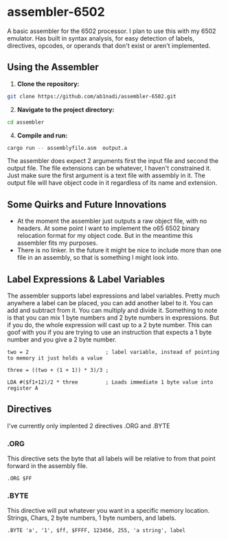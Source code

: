 # assembler-6502
A basic assembler for the 6502 processor. I plan to use this with my 6502 emulator. 
Has built in syntax analysis, for easy detection of  labels, directives, opcodes, or operands 
that don't exist or aren't implemented. 


## Using the Assembler
1. **Clone the repository:**
```bash
git clone https://github.com/ab1nadi/assembler-6502.git
```
2. **Navigate to the project directory:**
```bash
cd assembler
```
4. **Compile and run:** 
```bash
cargo run -- assemblyfile.asm  output.a
```
The assembler does expect 2 arguments first the input file and second the output file. The file extensions can be whatever, I haven't constrained it. Just make sure the first argument is a text file with assembly in it. The output file will have object code in it regardless of its name and extension.

## Some Quirks and Future Innovations 
* At the moment the assembler just outputs a raw object file, with no headers. At some point I want to implement the o65 6502 binary relocation format for my object code. But in the meantime this assembler fits my purposes. 
* There is no linker. In the future it might be nice to include more than one file in an assembly, so that is something I might look into. 


## Label Expressions & Label Variables
The assembler supports label expressions and label variables. Pretty much anywhere a label can be placed, you can add another label to it. You can add and subtract from it. You can multiply and divide it. Something to note is that you can mix 1 byte numbers and 2 byte numbers in expressions. But if you do, the whole expression will cast up to a 2 byte number. This can goof with you if you are trying to use an instruction that expects a 1 byte number and you give a 2 byte number. 


```assembly
two = 2                         ; label variable, instead of pointing to memory it just holds a value

three = ((two + (1 + 1)) * 3)/3 ; 

LDA #($f1+12)/2 * three         ; Loads immediate 1 byte value into register A
```

## Directives 
I've currently only implented 2 directives .ORG and .BYTE

### .ORG
This directive sets the byte that all labels will be relative to from that point
forward in the assembly file. 

```assembly
.ORG $FF
```

### .BYTE
This directive will put whatever you want in a specific memory location. Strings, Chars, 2 byte numbers, 1 byte numbers, and labels.

```assembly
.BYTE 'a', '1', $ff, $FFFF, 123456, 255, 'a string', label
```
 
